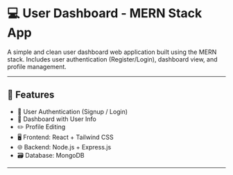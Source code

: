 # 💻 User Dashboard - MERN Stack App

A simple and clean user dashboard web application built using the MERN stack. Includes user authentication (Register/Login), dashboard view, and profile management.

---

## 🚀 Features

- 🔐 User Authentication (Signup / Login)
- 🧾 Dashboard with User Info
- ✏️ Profile Editing
- 🖥️ Frontend: React + Tailwind CSS
- 🌐 Backend: Node.js + Express.js
- 🗃️ Database: MongoDB

---
